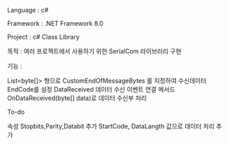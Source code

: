 Language : c#

Framework : .NET Framework 8.0

Project : c# Class Library

목적 : 여러 프로젝트에서 사용하기 위한 SerialCom 라이브러리 구현

기능 :

List<byte[]> 형으로 CustomEndOfMessageBytes 를 지정하여 수신데이터 EndCode를 설정
DataReceived 데이터 수신 이벤트 연결 메서드 OnDataReceived(byte[] data)로 데이터 수신부 처리



To-do

속성 Stopbits,Parity,Databit 추가
StartCode, DataLangth 값으로 데이터 처리 추가
